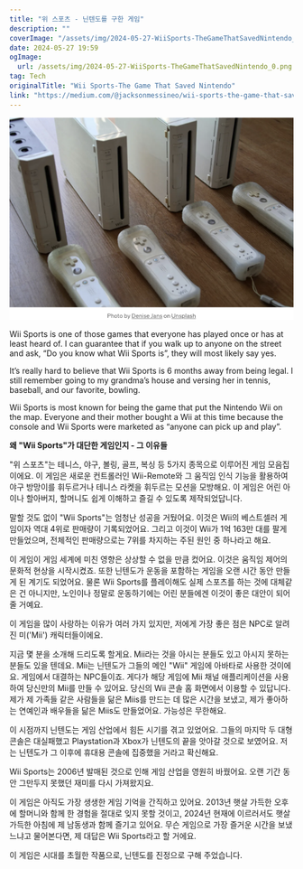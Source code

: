 ```yaml
---
title: "위 스포츠 - 닌텐도를 구한 게임"
description: ""
coverImage: "/assets/img/2024-05-27-WiiSports-TheGameThatSavedNintendo_0.png"
date: 2024-05-27 19:59
ogImage:
  url: /assets/img/2024-05-27-WiiSports-TheGameThatSavedNintendo_0.png
tag: Tech
originalTitle: "Wii Sports-The Game That Saved Nintendo"
link: "https://medium.com/@jacksonmessineo/wii-sports-the-game-that-saved-nintendo-41f88fd8782f"
---
```


![Wii Sports](/assets/img/2024-05-27-WiiSports-TheGameThatSavedNintendo_0.png)

Wii Sports is one of those games that everyone has played once or has at least heard of. I can guarantee that if you walk up to anyone on the street and ask, “Do you know what Wii Sports is”, they will most likely say yes.

It’s really hard to believe that Wii Sports is 6 months away from being legal. I still remember going to my grandma’s house and versing her in tennis, baseball, and our favorite, bowling.

Wii Sports is most known for being the game that put the Nintendo Wii on the map. Everyone and their mother bought a Wii at this time because the console and Wii Sports were marketed as “anyone can pick up and play”.

<div class="content-ad"></div>

**왜 "Wii Sports"가 대단한 게임인지 - 그 이유들**

"위 스포츠"는 테니스, 야구, 볼링, 골프, 복싱 등 5가지 종목으로 이루어진 게임 모음집이에요. 이 게임은 새로운 컨트롤러인 Wii-Remote와 그 움직임 인식 기능을 활용하여 야구 방망이를 휘두르거나 테니스 라켓을 휘두르는 모션을 모방해요. 이 게임은 어린 아이나 할아버지, 할머니도 쉽게 이해하고 즐길 수 있도록 제작되었답니다.

말할 것도 없이 "Wii Sports"는 엄청난 성공을 거뒀어요. 이것은 Wii의 베스트셀러 게임이자 역대 4위로 판매량이 기록되었어요. 그리고 이것이 Wii가 1억 163만 대를 팔게 만들었으며, 전체적인 판매량으로는 7위를 차지하는 주된 원인 중 하나라고 해요.

이 게임이 게임 세계에 미친 영향은 상상할 수 없을 만큼 컸어요. 이것은 움직임 제어의 문화적 현상을 시작시켰죠. 또한 닌텐도가 운동을 포함하는 게임을 오랜 시간 동안 만들게 된 계기도 되었어요. 물론 Wii Sports를 플레이해도 실제 스포츠를 하는 것에 대체같은 건 아니지만, 노인이나 정말로 운동하기에는 어린 분들에겐 이것이 좋은 대안이 되어줄 거예요.

이 게임을 많이 사랑하는 이유가 여러 가지 있지만, 저에게 가장 좋은 점은 NPC로 알려진 미('Mii') 캐릭터들이에요.

<div class="content-ad"></div>

지금 몇 분을 소개해 드리도록 할게요. Mii라는 것을 아시는 분들도 있고 아시지 못하는 분들도 있을 텐데요. Mii는 닌텐도가 그들의 메인 "Wii" 게임에 아바타로 사용한 것이에요. 게임에서 대결하는 NPC들이죠. 게다가 해당 게임에 Mii 채널 애플리케이션을 사용하여 당신만의 Mii를 만들 수 있어요. 당신의 Wii 콘솔 홈 화면에서 이용할 수 있답니다. 제가 제 가족들 같은 사람들을 닮은 Miis를 만드는 데 많은 시간을 보냈고, 제가 좋아하는 연예인과 배우들을 닮은 Miis도 만들었어요. 가능성은 무한해요.

이 시점까지 닌텐도는 게임 산업에서 힘든 시기를 겪고 있었어요. 그들의 마지막 두 대형 콘솔은 대실패했고 Playstation과 Xbox가 닌텐도의 끝을 앗아갈 것으로 보였어요. 저는 닌텐도가 그 이후에 휴대용 콘솔에 집중했을 거라고 확신해요.

Wii Sports는 2006년 발매된 것으로 인해 게임 산업을 영원히 바꿨어요. 오랜 기간 동안 그만두지 못했던 재미를 다시 가져왔지요.

이 게임은 아직도 가장 생생한 게임 기억을 간직하고 있어요. 2013년 햇살 가득한 오후에 할머니와 함께 한 경험을 절대로 잊지 못할 것이고, 2024년 현재에 이르러서도 햇살 가득한 아침에 제 남동생과 함께 즐기고 있어요. 무슨 게임으로 가장 즐거운 시간을 보냈느냐고 물어본다면, 제 대답은 Wii Sports라고 할 거에요.

<div class="content-ad"></div>

이 게임은 시대를 초월한 작품으로, 닌텐도를 진정으로 구해 주었습니다.

